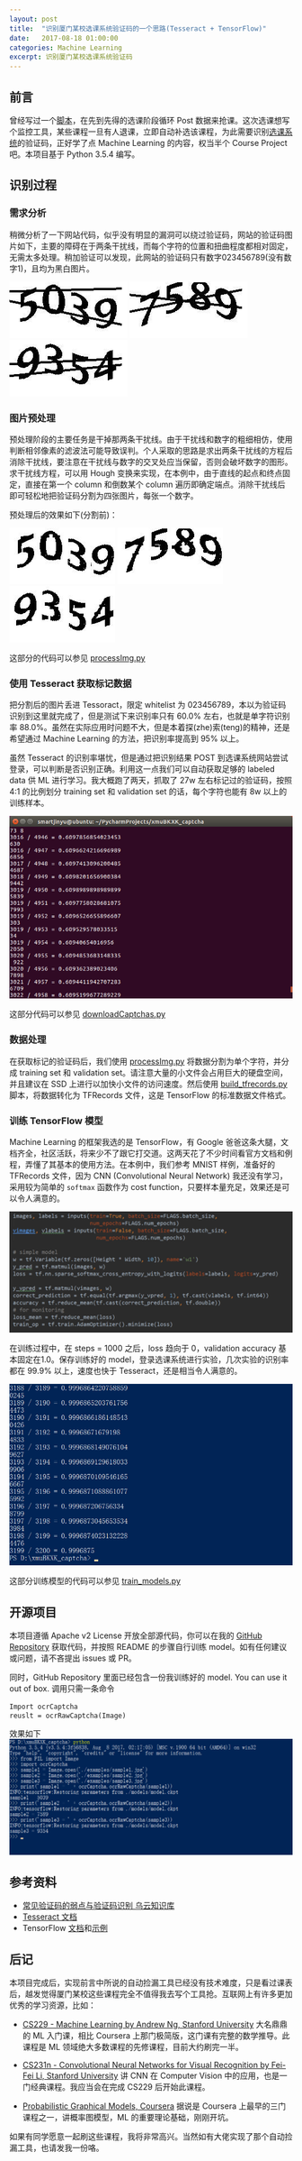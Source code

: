 ```yaml
---
layout: post
title:  "识别厦门某校选课系统验证码的一个思路(Tesseract + TensorFlow)"
date:   2017-08-18 01:00:00
categories: Machine Learning
excerpt: 识别厦门某校选课系统验证码
---
```


## 前言

曾经写过一个[脚本]，在先到先得的选课阶段循环 Post 数据来抢课。这次选课想写个监控工具，某些课程一旦有人退课，立即自动补选该课程，为此需要识别[选课系统]的验证码，正好学了点 Machine Learning 的内容，权当半个 Course Project 吧。本项目基于 Python 3.5.4 编写。

[脚本]:https://smartjinyu.com/python/2016/09/15/XMU_BKXK.html
[选课系统]:http://bkxk.xmu.edu.cn/xsxk/login.html

## 识别过程

### 需求分析

稍微分析了一下网站代码，似乎没有明显的漏洞可以绕过验证码，网站的验证码图片如下，主要的障碍在于两条干扰线，而每个字符的位置和扭曲程度都相对固定，无需太多处理。稍加验证可以发现，此网站的验证码只有数字023456789(没有数字1)，且均为黑白图片。

![sample1](\img\2017-08-18\sample1.jpg)
![sample2](\img\2017-08-18\sample2.jpg)
![sample3](\img\2017-08-18\sample3.jpg)


### 图片预处理

预处理阶段的主要任务是干掉那两条干扰线。由于干扰线和数字的粗细相仿，使用判断相邻像素的滤波法可能导致误判。个人采取的思路是求出两条干扰线的方程后消除干扰线，要注意在干扰线与数字的交叉处应当保留，否则会破坏数字的图形。求干扰线方程，可以用 Hough 变换来实现，在本例中，由于直线的起点和终点固定，直接在第一个 column 和倒数某个 column 遍历即确定端点。消除干扰线后即可轻松地把验证码分割为四张图片，每张一个数字。

预处理后的效果如下(分割前)：

![sample1_processed](\img\2017-08-18\sample1_pro.jpg)
![sample2_processed](\img\2017-08-18\sample2_pro.jpg)
![sample3_processed](\img\2017-08-18\sample3_pro.jpg)

这部分的代码可以参见 [processImg.py]

[processImg.py]:https://github.com/smartjinyu/xmuBKXK_captcha/blob/master/processImg.py

### 使用 Tesseract 获取标记数据

把分割后的图片丢进 Tessoract，限定 whitelist 为 023456789，本以为验证码识别到这里就完成了，但是测试下来识别率只有 60.0% 左右，也就是单字符识别率 88.0%。虽然在实际应用时问题不大，但是本着探(zhe)索(teng)的精神，还是希望通过 Machine Learning 的方法，把识别率提高到 95% 以上。

虽然 Tesseract 的识别率堪忧，但是通过把识别结果 POST 到选课系统网站尝试登录，可以判断是否识别正确。利用这一点我们可以自动获取足够的 labeled data 供 ML 进行学习。我大概跑了两天，抓取了 27w 左右标记过的验证码，按照 4:1 的比例划分 training set 和 validation set 的话，每个字符也能有 8w 以上的训练样本。

![tesseract_result](\img\2017-08-18\tesseract_result.png)

这部分代码可以参见 [downloadCaptchas.py]

[downloadCaptchas.py]:https://github.com/smartjinyu/xmuBKXK_captcha/blob/master/downloadCaptchas.py

### 数据处理

在获取标记的验证码后，我们使用 [processImg.py] 将数据分割为单个字符，并分成 training set 和 validation set。请注意大量的小文件会占用巨大的硬盘空间，并且建议在 SSD 上进行以加快小文件的访问速度。然后使用 [build_tfrecords.py] 脚本，将数据转化为 TFRecords 文件，这是 TensorFlow 的标准数据文件格式。


[processImg.py]:https://github.com/smartjinyu/xmuBKXK_captcha/blob/master/processImg.py

[build_tfrecords.py]:https://github.com/smartjinyu/xmuBKXK_captcha/blob/master/build_tfrecords.py

### 训练 TensorFlow 模型

Machine Learning 的框架我选的是 TensorFlow，有 Google 爸爸这条大腿，文档齐全，社区活跃，将来少不了跟它打交道。这两天花了不少时间看官方文档和例程，弄懂了其基本的使用方法。在本例中，我们参考 MNIST 样例，准备好的 TFRecords 文件，因为 CNN (Convolutional Neural Network) 我还没有学习，采用较为简单的 `softmax` 函数作为 cost function，只要样本量充足，效果还是可以令人满意的。

![model_code](\img\2017-08-18\model_code.png)

在训练过程中，在 steps = 1000 之后，loss 趋向于 0，validation accuracy 基本固定在1.0。保存训练好的 model，登录选课系统进行实验，几次实验的识别率都在 99.9% 以上，速度也快于 Tesseract，还是相当令人满意的。

![TensorFlow](\img\2017-08-18\tensorflow_result.png)

这部分训练模型的代码可以参见 [train_models.py]

[train_models.py]:https://github.com/smartjinyu/xmuBKXK_captcha/blob/master/train_models.py

## 开源项目

本项目遵循 Apache v2 License 开放全部源代码，你可以在我的 [GitHub Repository] 获取代码，并按照 README 的步骤自行训练 model。如有任何建议或问题，请不吝提出 issues 或 PR。

同时，GitHub Repository 里面已经包含一份我训练好的 model. You can use it out of box. 调用只需一条命令


    Import ocrCaptcha
    reuslt = ocrRawCaptcha(Image)

效果如下
![sample_cmd](\img\2017-08-18\sample_cmd.png)

[GitHub Repository]:https://github.com/smartjinyu/xmuBKXK_captcha

## 参考资料
- [常见验证码的弱点与验证码识别 乌云知识库]
- [Tesseract 文档]
- TensorFlow [文档]和[示例]

[常见验证码的弱点与验证码识别 乌云知识库]:http://drops.wooyun.org/tips/141
[Tesseract 文档]:https://github.com/tesseract-ocr/tesseract
[文档]:https://www.tensorflow.org/get_started/
[示例]:https://github.com/tensorflow/tensorflow/blob/master/tensorflow/examples/

## 后记
本项目完成后，实现前言中所说的自动捡漏工具已经没有技术难度，只是看过课表后，越发觉得厦门某校这些课程完全不值得我去写个工具抢。互联网上有许多更加优秀的学习资源，比如：

- [CS229 - Machine Learning by Andrew Ng, Stanford University]  大名鼎鼎的 ML 入门课，相比 Coursera 上那门极简版，这门课有完整的数学推导。此课程是 ML 领域绝大多数课程的先修课程，目前大约刷完一半。

- [CS231n - Convolutional Neural Networks for Visual Recognition by Fei-Fei Li, Stanford University] 讲 CNN 在 Computer Vision 中的应用，也是一门经典课程。我应当会在完成 CS229 后开始此课程。

- [Probabilistic Graphical Models, Coursera] 据说是 Coursera 上最早的三门课程之一，讲概率图模型，ML 的重要理论基础，刚刚开坑。

如果有同学愿意一起刷这些课程，我将非常高兴。当然如有大佬实现了那个自动捡漏工具，也请发我一份咯。

[CS229 - Machine Learning by Andrew Ng, Stanford University]:https://see.stanford.edu/Course/CS229

[CS231n - Convolutional Neural Networks for Visual Recognition by Fei-Fei Li, Stanford University]:http://cs231n.stanford.edu/

[Probabilistic Graphical Models, Coursera]:https://www.coursera.org/learn/probabilistic-graphical-models
